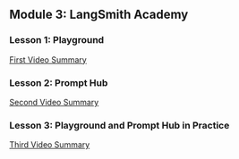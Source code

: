 ## Module 3: LangSmith Academy

### Lesson 1: Playground
[First Video Summary](Playground.md)

### Lesson 2: Prompt Hub
[Second Video Summary](Prompthub.md)

### Lesson 3: Playground and Prompt Hub in Practice
[Third Video Summary](Promptengineeringcycle.md)